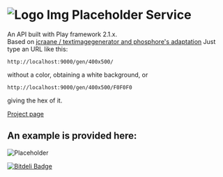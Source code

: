 # ![Logo](http://phosphore.altervista.org/git/ip_grey.png) Img Placeholder Service
An API built with Play framework 2.1.x.  
Based on [jcraane / textimagegenerator and phosphore's adaptation](https://github.com/phosphore/ImgPlaceholder)
Just type an URL like this: 
```
http://localhost:9000/gen/400x500/ 
```
without a color, obtaining a white background, or 
```
http://localhost:9000/gen/400x500/F0F0F0 
```
giving the hex of it.

[Project page](http://lorenzostella.it/test/imageplaceholder)

## An example is provided here:
![Placeholder](http://phosphore.altervista.org/git/placehold.png)  





[![Bitdeli Badge](https://d2weczhvl823v0.cloudfront.net/phosphore/customimageplaceholder/trend.png)](https://bitdeli.com/free "Bitdeli Badge")

